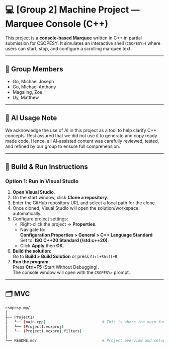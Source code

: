 # 💻 [Group 2] Machine Project — Marquee Console (C++)

This project is a **console-based Marquee** written in C++ in partial submission for CSOPESY.
It simulates an interactive shell (`CSOPESY>`) where users can start, stop, and configure a scrolling marquee text.

---

## 👥 Group Members

- Go, Michael Joseph  
- Go, Michael Anthony  
- Magaling, Zoe  
- Uy, Matthew  

---

## 🤖 AI Usage Note
We acknowledge the use of AI in this project as a tool to help clarify C++ concepts. Rest assured that we did not use it to generate and copy ready-made code. Hence, all AI-assisted content was carefully reviewed, tested, and refined by our group to ensure full comprehension. 


---
## 📐 Build & Run Instructions
### Option 1: Run in Visual Studio
1. **Open Visual Studio**.
2. On the start window, click **Clone a repository**.
3. Enter the GitHub repository URL and select a local path for the clone.
4. Once cloned, Visual Studio will open the solution/workspace automatically.
5. Configure project settings:
   - Right-click the project → **Properties**.
   - Navigate to:  
     **Configuration Properties > General > C++ Language Standard**  
     Set to: **ISO C++20 Standard (/std:c++20)**.
   - Click **Apply** then **OK**.
6. **Build the solution**:  
   Go to **Build > Build Solution** or press `Ctrl+Shift+B`.
7. **Run the program**:  
   Press **Ctrl+F5** (Start Without Debugging).  
   The console window will open with the `CSOPESY>` prompt.

---
## 🗂️ MVC
```bash
csopesy_mp/
│
├── Project1/
│   └── (main.cpp)                         # This is where the main function is located
│   └── (Project1.vcxproj)
│   └── (Project1.vcxproj.filters)
│ 
└── README.md/                             # Project overview and setup instructions (This file)

